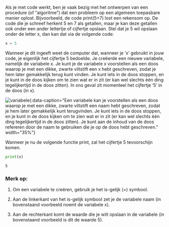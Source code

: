 Als je met code werkt, ben je vaak bezig met het ontwerpen van een procedure (of “algoritme”) dat een probleem op een algemeen toepasbare manier oplost. 
Bijvoorbeeld, de code print(5+7)  lost een rekensom op. De code die je schreef herkent 5 en 7 als getallen, 
maar je kan deze getallen ook onder een ander lettertje of cijfertje opslaan. Stel dat je 5 wil opslaan onder de letter x, dan kan dat via de volgende code:

```python
x = 5
```

Wanneer je dit ingeeft weet de computer dat, wanneer je ‘x’ gebruikt in jouw code, je eigenlijk het cijfertje 5 bedoelde. Je creëerde een nieuwe variabele, namelijk de variabele x. 
Je kunt je de variabele x voorstellen als een doos waarop je met een dikke, zwarte viltstift een x hebt geschreven, zodat je hem later gemakkelijk terug kunt vinden. 
Je kunt iets in de doos stoppen, en je kunt in de doos kijken om te zien wat er in zit (er kan wel slechts één ding tegelijkertijd in de doos zitten). 
In ons geval zit momenteel het cijfertje ‘5’ in de doos (in x).

![variabele](media/Box.png "variabele"){:data-caption="Een variabele kan je voorstellen als een doos waarop je met een dikke, zwarte viltstift een naam hebt geschreven, zodat je hem later gemakkelijk kunt terugvinden. Je kunt iets in de doos stoppen, en je kunt in de doos kijken om te zien wat er in zit (er kan wel slechts één ding tegelijkertijd in de doos zitten). Je kunt aan de inhoud van de
doos refereren door de naam te gebruiken die je op de doos hebt geschreven." width="35%"}

Wanneer je nu de volgende functie print, zal het cijfertje 5 tevoorschijn komen. 

```python
print(x)
```

`5`

### Merk op:

1. Om een variabele te creëren, gebruik je het is-gelijk (=) symbool. 

2. Aan de linkerkant van het is-gelijk symbool zet je de variabele naam (in bovenstaand voorbeeld noemt de variabele x).

3. Aan de rechterkant komt de waarde die je wilt opslaan in de variabele (in bovenstaand voorbeeld is dit de waarde 5).  
